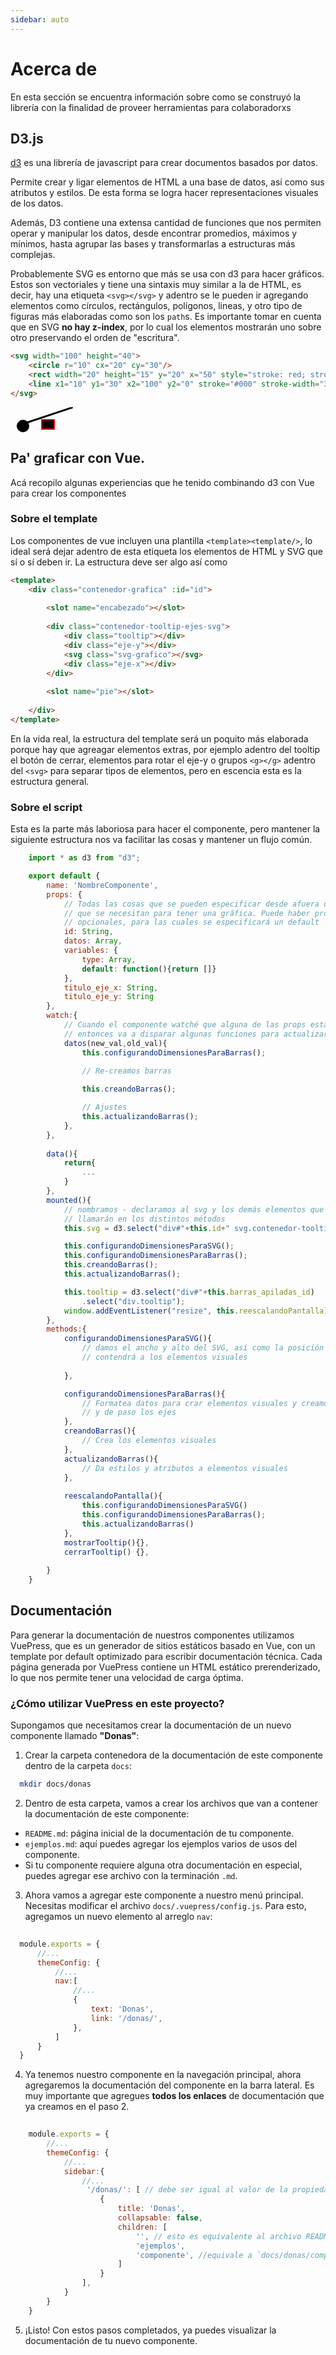 ```yaml
---
sidebar: auto
---
```


# Acerca de 

En esta sección se encuentra información sobre como se construyó la librería con la finalidad de proveer herramientas para colaboradorxs


## D3.js 

[d3](https://d3js.org/) es una librería de javascript para crear documentos basados por datos.

Permite crear y ligar elementos de HTML a una base de datos, así como sus atributos y estilos. De esta forma se logra hacer representaciones visuales de los datos.

Además, D3 contiene una extensa cantidad de funciones que nos permiten operar y manipular los datos, desde encontrar promedios, máximos y mínimos, hasta agrupar las bases  y transformarlas a estructuras más complejas.

Probablemente SVG es entorno que más se usa con d3 para hacer gráficos. Estos son vectoriales y tiene una sintaxis muy similar a la de HTML, es decir, hay una etiqueta `<svg></svg>` y adentro se le pueden ir agregando elementos como círculos, rectángulos, polígonos, lineas, y otro tipo de figuras más elaboradas como son los `path`s. Es importante tomar en cuenta que en SVG **no hay z-index**, por lo cual los elementos mostrarán uno sobre otro preservando el orden de "escritura".

```html
<svg width="100" height="40">
    <circle r="10" cx="20" cy="30"/>
    <rect width="20" height="15" y="20" x="50" style="stroke: red; stroke-width:2px"/>
    <line x1="10" y1="30" x2="100" y2="0" stroke="#000" stroke-width="3"/>
</svg> 
```
<svg width="100" height="40">
    <circle r="10" cx="20" cy="30"/>
    <rect width="20" height="15" y="20" x="50" style="stroke: red; stroke-width: 2px"/>
    <line x1="10" y1="30" x2="100" y2="0" stroke="#000" stroke-width="3px"/>

</svg> 

## Pa' graficar con Vue.

Acá recopilo algunas experiencias que he tenido combinando d3 con Vue para crear los componentes

### Sobre el template 
Los componentes de vue incluyen una plantilla `<template><template/>`, lo ideal será dejar adentro de esta etiqueta los elementos de HTML y SVG que sí o sí deben ir. La estructura deve ser algo así como 
```html
<template>
	<div class="contenedor-grafica" :id="id">
		
        <slot name="encabezado"></slot>
		
        <div class="contenedor-tooltip-ejes-svg">
			<div class="tooltip"></div>
            <div class="eje-y"></div>
			<svg class="svg-grafico"></svg>
            <div class="eje-x"></div>
		</div>
        
        <slot name="pie"></slot>
	
    </div>
</template>
```


En la vida real, la estructura del template será un poquito más elaborada porque hay que agreagar elementos extras, por ejemplo adentro del tooltip el botón de cerrar, elementos  para rotar el eje-y o grupos `<g></g>` adentro del `<svg>` para separar tipos de elementos, pero en escencia esta es la estructura general.

### Sobre el script

Esta es la parte más laboriosa para hacer el componente, pero mantener la siguiente estructura nos va facilitar las cosas y mantener un flujo común.

```javascript
	import * as d3 from "d3";

	export default {
		name: 'NombreComponente',
		props: {
			// Todas las cosas que se pueden especificar desde afuera del componente
            // que se necesitan para tener una gráfica. Puede haber propiedades 
            // opcionales, para las cuales se especificará un default
            id: String,
            datos: Array,
            variables: {
                type: Array,
                default: function(){return []}
            },
            titulo_eje_x: String,
            titulo_eje_y: String
		},
		watch:{
            // Cuando el componente watché que alguna de las props esta cambiando, 
            // entonces va a disparar algunas funciones para actualizar la gráfica
			datos(new_val,old_val){
				this.configurandoDimensionesParaBarras();
                
                // Re-creamos barras

				this.creandoBarras();

				// Ajustes
				this.actualizandoBarras();
			},
		},
		
		data(){
			return{
				...
			}
		},
		mounted(){
			// nombramos - declaramos al svg y los demás elementos que se 
            // llamarán en los distintos métodos
			this.svg = d3.select("div#"+this.id+" svg.contenedor-tooltip-ejes-svg")

			this.configurandoDimensionesParaSVG();
			this.configurandoDimensionesParaBarras();
			this.creandoBarras();
			this.actualizandoBarras();

			this.tooltip = d3.select("div#"+this.barras_apiladas_id)
				.select("div.tooltip");
			window.addEventListener("resize", this.reescalandoPantalla);
		},
		methods:{
			configurandoDimensionesParaSVG(){
                // damos el ancho y alto del SVG, así como la posición del grupo que 
                // contendrá a los elementos visuales
                 
			},

			configurandoDimensionesParaBarras(){
                // Formatea datos para crar elementos visuales y creamos las escalas
                // y de paso los ejes 
			},
			creandoBarras(){
                // Crea los elementos visuales
			},
			actualizandoBarras(){
                // Da estilos y atributos a elementos visuales
			},
			
			reescalandoPantalla(){
				this.configurandoDimensionesParaSVG()
				this.configurandoDimensionesParaBarras();
				this.actualizandoBarras()
			},
			mostrarTooltip(){},
			cerrarTooltip() {},
			
		}
	}

```

## Documentación

Para generar la documentación de nuestros componentes utilizamos VuePress, que es un generador de sitios estáticos basado en Vue, con un template por default optimizado para escribir documentación técnica. Cada página generada por VuePress contiene un HTML estático prerenderizado, lo que nos permite tener una velocidad de carga óptima.
### ¿Cómo utilizar VuePress en este proyecto?

Supongamos que necesitamos crear la documentación de un nuevo componente llamado **"Donas"**:

  1. Crear la carpeta contenedora de la documentación de este componente dentro de la carpeta `docs`:
  ```bash
	mkdir docs/donas
  ``` 
  2. Dentro de esta carpeta, vamos a crear los archivos que van a contener la documentación de este componente:
  * `README.md`: página inicial de la documentación de tu componente.
  * `ejemplos.md`: aquí puedes agregar los ejemplos varios de usos del componente.
  * Si tu componente requiere alguna otra documentación en especial, puedes agregar ese archivo con la terminación `.md`.

  3. Ahora vamos a agregar este componente a nuestro menú principal. Necesitas modificar el archivo `docs/.vuepress/config.js`. Para esto, agregamos un nuevo elemento al arreglo `nav`: 
  ```javascript
	
	module.exports = {
		//...
		themeConfig: {
			//...
			nav:[
				//...
				{
        			text: 'Donas',
        			link: '/donas/',
				},
			]
		}
	}
 ```
  4. Ya tenemos nuestro componente en la navegación principal, ahora agregaremos la documentación del componente en la barra lateral. Es muy importante que agregues **todos los enlaces** de documentación que ya creamos en el paso 2.

```javascript
	
	module.exports = {
		//...
		themeConfig: {
			//...
			sidebar:{
				//...
				 '/donas/': [ // debe ser igual al valor de la propiedad `link` del paso anterior
					{
						title: 'Donas',
						collapsable: false,
						children: [
							'', // esto es equivalente al archivo README de la carpeta de tu componente
							'ejemplos',
							'componente', //equivale a `docs/donas/componente.md`
						]
					}
				],
			}
		}
	}
 ```
   5. ¡Listo! Con estos pasos completados, ya puedes visualizar la documentación de tu nuevo componente.  
